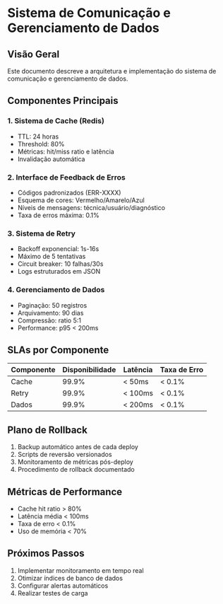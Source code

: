 # Sistema de Comunicação e Gerenciamento de Dados

## Visão Geral
Este documento descreve a arquitetura e implementação do sistema de comunicação e gerenciamento de dados.

## Componentes Principais

### 1. Sistema de Cache (Redis)
- TTL: 24 horas
- Threshold: 80%
- Métricas: hit/miss ratio e latência
- Invalidação automática

### 2. Interface de Feedback de Erros
- Códigos padronizados (ERR-XXXX)
- Esquema de cores: Vermelho/Amarelo/Azul
- Níveis de mensagens: técnica/usuário/diagnóstico
- Taxa de erros máxima: 0.1%

### 3. Sistema de Retry
- Backoff exponencial: 1s-16s
- Máximo de 5 tentativas
- Circuit breaker: 10 falhas/30s
- Logs estruturados em JSON

### 4. Gerenciamento de Dados
- Paginação: 50 registros
- Arquivamento: 90 dias
- Compressão: ratio 5:1
- Performance: p95 < 200ms

## SLAs por Componente

| Componente | Disponibilidade | Latência | Taxa de Erro |
|------------|----------------|-----------|--------------|
| Cache | 99.9% | < 50ms | < 0.1% |
| Retry | 99.9% | < 100ms | < 0.1% |
| Dados | 99.9% | < 200ms | < 0.1% |

## Plano de Rollback

1. Backup automático antes de cada deploy
2. Scripts de reversão versionados
3. Monitoramento de métricas pós-deploy
4. Procedimento de rollback documentado

## Métricas de Performance

- Cache hit ratio > 80%
- Latência média < 100ms
- Taxa de erro < 0.1%
- Uso de memória < 70%

## Próximos Passos

1. Implementar monitoramento em tempo real
2. Otimizar índices de banco de dados
3. Configurar alertas automáticos
4. Realizar testes de carga
